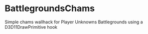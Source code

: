 # BattlegroundsChams
Simple chams wallhack for Player Unknowns Battlegrounds using a D3D11DrawPrimitive hook
